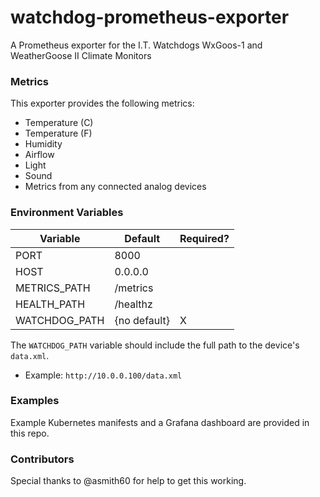 # watchdog-prometheus-exporter

A Prometheus exporter for the I.T. Watchdogs WxGoos-1 and WeatherGoose II Climate Monitors

### Metrics

This exporter provides the following metrics:

- Temperature (C)
- Temperature (F)
- Humidity
- Airflow
- Light
- Sound
- Metrics from any connected analog devices

### Environment Variables

| Variable      | Default      | Required? |
|---------------|--------------|-----------|
| PORT          | 8000         |           |
| HOST          | 0.0.0.0      |           |
| METRICS_PATH  | /metrics     |           |
| HEALTH_PATH   | /healthz     |           |
| WATCHDOG_PATH | {no default} | X         |

The `WATCHDOG_PATH` variable should include the full path to the device's `data.xml`.

- Example: `http://10.0.0.100/data.xml`

### Examples

Example Kubernetes manifests and a Grafana dashboard are provided in this repo.

### Contributors

Special thanks to @asmith60 for help to get this working.
